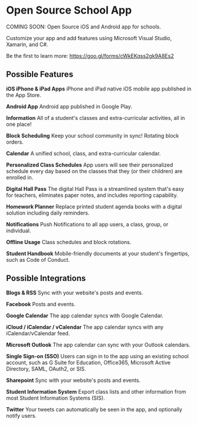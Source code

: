 # Open Source School App

COMING SOON: Open Source iOS and Android app for schools.

Customize your app and add features using Microsoft Visual Studio, Xamarin, and C#.

Be the first to learn more: https://goo.gl/forms/cWkEKqss2gk9A8Es2

Possible Features
-----------------

__iOS iPhone & iPad Apps__
iPhone and iPad native iOS mobile app published in the App Store.

__Android App__
Android app published in Google Play.

__Information__
All of a student's classes and extra-curricular activities, all in one place!

__Block Scheduling__
Keep your school community in sync! Rotating block orders.

__Calendar__
A unified school, class, and extra-curricular calendar.

__Personalized Class Schedules__
App users will see their personalized schedule every day based on the classes that they (or their children) are enrolled in.

__Digital Hall Pass__
The digital Hall Pass is a streamlined system that's easy for teachers, eliminates paper notes, and includes reporting capability.

__Homework Planner__
Replace printed student agenda books with a digital solution including daily reminders.

__Notifications__
Push Notifications to all app users, a class, group, or individual.

__Offline Usage__
Class schedules and block rotations.

__Student Handbook__
Mobile-friendly documents at your student's fingertips, such as Code of Conduct.

Possible Integrations
---------------------

__Blogs &amp; RSS__
Sync with your website's posts and events.

__Facebook__
Posts and events.

__Google Calendar__
The app calendar syncs with Google Calendar.

__iCloud / iCalendar / vCalendar__
The app calendar syncs with any iCalendar/vCalendar feed.

__Microsoft Outlook__
The app calendar can sync with your Outlook calendars.

__Single Sign-on (SSO)__
Users can sign in to the app using an existing school account, such as G Suite for Education, Office365, Microsoft Active Directory, SAML, OAuth2, or SIS.

__Sharepoint__
Sync with your website's posts and events.

__Student Information System__
Export class lists and other information from most Student Information Systems (SIS).

__Twitter__
Your tweets can automatically be seen in the app, and optionally notify users.

<div style="display:none">
    <!-- <img src=".../djga/google-analytics/?ua=1&p=!github!school-app" width="0" height="0" /> -->
</div>
